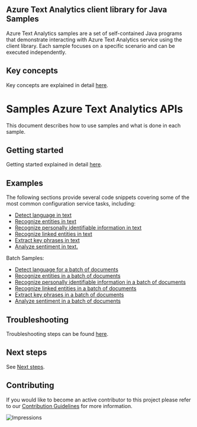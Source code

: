 
## Azure Text Analytics client library for Java Samples

Azure Text Analytics samples are a set of self-contained Java programs that demonstrate interacting with Azure Text Analytics service
using the client library. Each sample focuses on a specific scenario and can be executed independently. 

## Key concepts
Key concepts are explained in detail [here][SDK_README_KEY_CONCEPTS].

# Samples Azure Text Analytics APIs
This document describes how to use samples and what is done in each sample.

## Getting started
Getting started explained in detail [here][SDK_README_GETTING_STARTED].

## Examples
The following sections provide several code snippets covering some of the most common configuration service tasks, including:

- [Detect language in text][sample_hello_world]
- [Recognize entities in text][sample_entities]
- [Recognize personally identifiable information in text][sample_pii_entities]
- [Recognize linked entities in text][sample_linked_entities]
- [Extract key phrases in text][sample_key_phrases]
- [Analyze sentiment in text.][sample_sentiment]

Batch Samples:
- [Detect language for a batch of documents][sample_language_batch]
- [Recognize entities in a batch of documents][sample_entities_batch]
- [Recognize personally identifiable information in a batch of documents][sample_pii_entities_batch]
- [Recognize linked entities in a batch of documents][sample_linked_entities_batch]
- [Extract key phrases in a batch of documents][sample_key_phrases_batch]
- [Analyze sentiment in a batch of documents][sample_sentiment_batch]

## Troubleshooting
Troubleshooting steps can be found [here][SDK_README_TROUBLESHOOTING].

## Next steps
See [Next steps][SDK_README_NEXT_STEPS]. 

## Contributing
If you would like to become an active contributor to this project please refer to our [Contribution
Guidelines](../../CONTRIBUTING.md) for more information.

<!-- LINKS -->
[KEYS_SDK_README]: ../../README.md
[SDK_README_CONTRIBUTING]: ../../README.md#contributing
[SDK_README_GETTING_STARTED]: ../../README.md#getting-started
[SDK_README_TROUBLESHOOTING]: ../../README.md#troubleshooting
[SDK_README_KEY_CONCEPTS]: ../../README.md#key-concepts
[SDK_README_DEPENDENCY]: ../../README.md#adding-the-package-to-your-product
[SDK_README_NEXT_STEPS]: ../../README.md#next-steps

[sample_hello_world]: java/com/azure/ai/textanalytics/HelloWorld.java
[sample_entities]: java/com/azure/ai/textanalytics/RecognizeEntities.java
[sample_pii_entities]: java/com/azure/ai/textanalytics/RecognizePii.java
[sample_linked_entities]: java/com/azure/ai/textanalytics/RecognizeLinkedEntities.java
[sample_key_phrases]: java/com/azure/ai/textanalytics/ExtractKeyPhrases.java
[sample_sentiment]: java/com/azure/ai/textanalytics/AnalyzeSentiment.java

[sample_language_batch]: java/com/azure/ai/textanalytics/batch/DetectLanguageBatchDocuments.java
[sample_entities_batch]: java/com/azure/ai/textanalytics/batch/RecognizeEntitiesBatchDocuments.java
[sample_pii_entities_batch]: java/com/azure/ai/textanalytics/batch/RecognizePiiBatchDocuments.java
[sample_linked_entities_batch]: java/com/azure/ai/textanalytics/batch/RecognizeLinkedEntitiesBatchDocuments.java
[sample_key_phrases_batch]: java/com/azure/ai/textanalytics/batch/ExtractKeyPhrasesBatchDocuments.java
[sample_sentiment_batch]: java/com/azure/ai/textanalytics/batch/AnalyzeSentimentBatchDocuments.java

![Impressions](https://azure-sdk-impressions.azurewebsites.net/api/impressions/azure-sdk-for-java%2Fsdk%2Ftextanalytics%2Fazure-ai-textanalytics%2FREADME.png)
